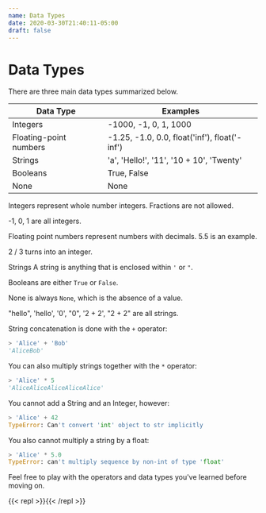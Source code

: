 ```yaml
---
name: Data Types
date: 2020-03-30T21:40:11-05:00
draft: false
---
```


# Data Types

There are three main data types summarized below.

| Data Type              | Examples                                      |
|------------------------|-----------------------------------------------|
| Integers               | -1000, -1, 0, 1, 1000                         |
| Floating-point numbers | -1.25, -1.0, 0.0, float('inf'), float('-inf') |
| Strings                | 'a', 'Hello!', '11', '10 + 10', 'Twenty'      |
| Booleans               |                  True, False                  |
| None                   |                      None                     | 

Integers represent whole number integers. Fractions are not allowed.

-1, 0, 1 are all integers.

Floating point numbers represent numbers with decimals. 5.5 is an example.

2 / 3 turns into an integer.

Strings
A string is anything that is enclosed within `'` or `"`.

Booleans are either `True` or `False`.

None is always `None`, which is the absence of a value.

"hello", 'hello', '0', "0", '2 + 2', "2 + 2" are all strings.

String concatenation is done with the `+` operator:

```python
> 'Alice' + 'Bob'
'AliceBob'
```

You can also multiply strings together with the `*` operator:

```python
> 'Alice' * 5
'AliceAliceAliceAliceAlice'
```

You cannot add a String and an Integer, however:

```python
> 'Alice' + 42
TypeError: Can't convert 'int' object to str implicitly
```

You also cannot multiply a string by a float:

```python
> 'Alice' * 5.0
TypeError: can't multiply sequence by non-int of type 'float'
```

Feel free to play with the operators and data types you've learned before moving on.

{{< repl >}}{{< /repl >}}
